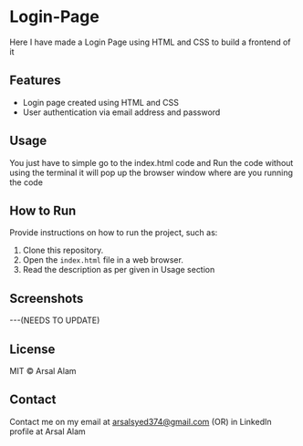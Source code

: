 # Login-Page
Here I have made a Login Page using HTML and CSS to build a frontend of it 

## Features
- Login page created using HTML and CSS
- User authentication via email address and password

## Usage
You just have to simple go to the index.html code and Run the code without using the terminal it will pop up the browser window where are you running the code 

## How to Run
Provide instructions on how to run the project, such as:
1. Clone this repository.
2. Open the `index.html` file in a web browser.
3. Read the description as per given in Usage section

## Screenshots
---(NEEDS TO UPDATE)

## License
MIT © Arsal Alam

## Contact
Contact me on my email at arsalsyed374@gmail.com (OR) in LinkedIn profile at Arsal Alam
